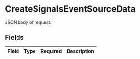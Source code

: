 # CreateSignalsEventSourceData

JSON body of request.


## Fields

| Field       | Type        | Required    | Description |
| ----------- | ----------- | ----------- | ----------- |